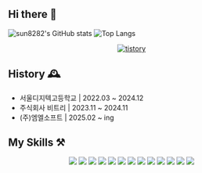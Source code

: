 ## Hi there 👋


![sun8282's GitHub stats](https://github-readme-stats.vercel.app/api?username=sun8282&show_icons=true&theme=radical)
![Top Langs](https://github-readme-stats.vercel.app/api/top-langs/?username=sun8282&layout=compact)
<div align="center">
<a href="https://naverstopdevelopment.tistory.com/"><img alt="tistory" src ="https://img.shields.io/badge/tistory-000000.svg?&style=flat-square&logo=tistory&logoColor=white"/></a>
</div>

## History 🕰️
<ul>
    <li>서울디지텍고등학교 | 2022.03 ~ 2024.12</li>
    <li>주식회사 비트리 | 2023.11 ~ 2024.11</li>
    <li>(주)엠엘소프트 | 2025.02 ~ ing</li>
</ul>

## My Skills ⚒️
<div align="center">
  <img src="https://img.shields.io/badge/git-F05033.svg?style=for-the-badge&logo=git&logoColor=white" />
  <img src="https://img.shields.io/badge/github-181717.svg?style=for-the-badge&logo=github&logoColor=white" />
  <img src="https://img.shields.io/badge/Notion-F3F3F3.svg?style=for-the-badge&logo=notion&logoColor=black" />
   <img src="https://img.shields.io/badge/spring-%236DB33F.svg?style=for-the-badge&logo=spring&logoColor=white" /> 
    <img src="https://img.shields.io/badge/java-%23ED8B00.svg?style=for-the-badge&logo=openjdk&logoColor=white" /> 
    <img src="https://img.shields.io/badge/python-3670A0?style=for-the-badge&logo=python&logoColor=ffdd54" /> 
    <img src="https://img.shields.io/badge/php-%23777BB4.svg?style=for-the-badge&logo=php&logoColor=white" /> 
    <img src="https://img.shields.io/badge/mysql-4479A1.svg?style=for-the-badge&logo=mysql&logoColor=white" /> 
    <img src="https://img.shields.io/badge/postgres-%23316192.svg?style=for-the-badge&logo=postgresql&logoColor=white" /> 
    <img src="https://img.shields.io/badge/Linux-FCC624?style=for-the-badge&logo=linux&logoColor=black" /> 
    <img src="https://img.shields.io/badge/Windows-0078D6?style=for-the-badge&logo=windows&logoColor=white" /> 
    <img src="https://img.shields.io/badge/mac%20os-000000?style=for-the-badge&logo=macos&logoColor=F0F0F0" /> 
    <img src="https://img.shields.io/badge/IntelliJIDEA-000000.svg?style=for-the-badge&logo=intellij-idea&logoColor=white" /> 


</div>
<!--
**sun8282/sun8282** is a ✨ _special_ ✨ repository because its `README.md` (this file) appears on your GitHub profile.

Here are some ideas to get you started:

- 🔭 I’m currently working on ...
- 🌱 I’m currently learning ...
- 👯 I’m looking to collaborate on ...
- 🤔 I’m looking for help with ...
- 💬 Ask me about ...
- 📫 How to reach me: ...
- 😄 Pronouns: ...
- ⚡ Fun fact: ...
-->

